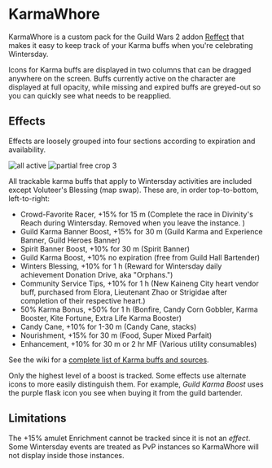 # KarmaWhore

KarmaWhore is a custom pack for the Guild Wars 2 addon [Reffect](https://github.com/Zerthox/gw2-reffect/) that makes it easy to keep track of your Karma buffs when you're celebrating Wintersday.

Icons for Karma buffs are displayed in two columns that can be dragged anywhere on the screen. Buffs currently active on the character are displayed at full opacity, while missing and expired buffs are greyed-out so you can quickly see what needs to be reapplied.

## Effects
Effects are loosely grouped into four sections according to expiration and availability.

![all active](https://github.com/user-attachments/assets/926fdd2d-9967-4304-9f25-51a1a7e604f2)
![partial free crop 3](https://github.com/user-attachments/assets/04e816b6-15f0-423e-ad43-803e287b10f3)

All trackable karma buffs that apply to Wintersday activities are included except Voluteer's Blessing (map swap). These are, in order top-to-bottom, left-to-right:
* Crowd-Favorite Racer, +15% for 15 m (Complete the race in Divinity's Reach during Wintersday. Removed when you leave the instance. )
* Guild Karma Banner Boost, +15% for 30 m (Guild Karma and Experience Banner, Guild Heroes Banner)
* Spirit Banner Boost, +10% for 30 m (Spirit Banner)
* Guild Karma Boost, +10% no expiration (free from Guild Hall Bartender)
* Winters Blessing, +10% for 1 h (Reward for Wintersday daily achievement Donation Drive, aka "Orphans.")
* Community Service Tips, +10% for 1 h (New Kaineng City heart vendor buff, purchased from Elora, Lieutenant Zhao or Strigidae after completion of their respective heart.)
* 50% Karma Bonus, +50% for 1 h (Bonfire, Candy Corn Gobbler, Karma Booster, Kite Fortune, Extra Life Karma Booster)
* Candy Cane, +10% for 1-30 m (Candy Cane, stacks)
* Nourishment, +15% for 30 m (Food, Super Mixed Parfait)
* Enhancement, +10% for 30 m or 2 hr MF (Various utility consumables)

See the wiki for a [complete list of Karma buffs and sources](https://wiki.guildwars2.com/wiki/Karma#Modifiers). 

Only the highest level of a boost is tracked. Some effects use alternate icons to more easily distinguish them. For example, _Guild Karma Boost_ uses the purple flask icon you see when buying it from the guild bartender.

## Limitations
The +15% amulet Enrichment cannot be tracked since it is not an _effect_. Some Wintersday events are treated as PvP instances so KarmaWhore will not display inside those instances.
